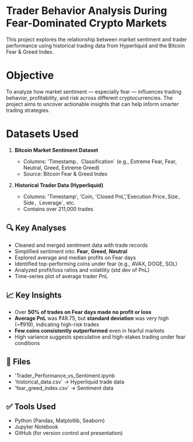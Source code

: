 #  Trader Behavior Analysis During Fear-Dominated Crypto Markets

This project explores the relationship between market sentiment and trader performance using historical trading data from Hyperliquid and the Bitcoin Fear & Greed Index.

# Objective

To analyze how market sentiment — especially fear — influences trading behavior, profitability, and risk across different cryptocurrencies. The project aims to uncover actionable insights that can help inform smarter trading strategies.

# Datasets Used

1. **Bitcoin Market Sentiment Dataset**
   - Columns: 'Timestamp`, `Classification` (e.g., Extreme Fear, Fear, Neutral, Greed, Extreme Greed)
   - Source: Bitcoin Fear & Greed Index

2. **Historical Trader Data (Hyperliquid)**
   - Columns: 'Timestamp', 'Coin, 'Closed PnL','Execution Price`,`Size`, `Side`, `Leverage`, etc.
   - Contains over 211,000 trades

## 🔍 Key Analyses

- Cleaned and merged sentiment data with trade records
- Simplified sentiment into: **Fear**, **Greed**, **Neutral**
- Explored average and median profits on Fear days
- Identified top-performing coins under fear (e.g., AVAX, DOGE, SOL)
- Analyzed profit/loss ratios and volatility (std dev of PnL)
- Time-series plot of average trader PnL

## 📈 Key Insights

- Over **50% of trades on Fear days made no profit or loss**
- **Average PnL** was ₹48.75, but **standard deviation** was very high (~₹919), indicating high-risk trades
- **Few coins consistently outperformed** even in fearful markets
- High variance suggests speculative and high-stakes trading under fear conditions

## 📄 Files

- 'Trader_Performance_vs_Sentiment.ipynb 
- 'historical_data.csv` → Hyperliquid trade data
- 'fear_greed_index.csv` → Sentiment data

## ✅ Tools Used

- Python (Pandas, Matplotlib, Seaborn)
- Jupyter Notebook
- GitHub (for version control and presentation)
